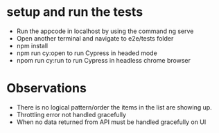 
# setup and run the tests
- Run the appcode in localhost by using the command ng serve
- Open another terminal and navigate to e2e/tests folder
- npm install
- npm run cy:open to run Cypress in headed mode
- npom run cy:run to run Cypress in headless chrome browser

# Observations
- There is no logical pattern/order the items in the list are showing up.  
- Throttling error not handled gracefully
- When no data returned from API must be handled gracefully on UI